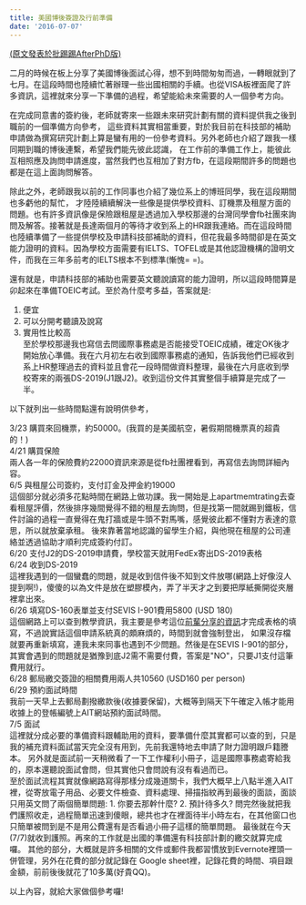```yaml
---
title: 美國博後簽證及行前準備
date: '2016-07-07'
---
```


[(原文發表於批踢踢AfterPhD版)](https://www.ptt.cc/bbs/AfterPhD/M.1455767557.A.39A.html)

二月的時候在板上分享了美國博後面試心得，想不到時間匆匆而過，一轉眼就到了七月。在這段時間也陸續忙著辦理一些出國相關的手續。也從VISA板裡面爬了許多資訊，這裡就來分享一下準備的過程，希望能給未來需要的人一個參考方向。

在完成同意書的簽約後，老師就寄來一些跟未來研究計劃有關的資料提供我之後到職前的一個準備方向參考， 這些資料其實相當重要，對於我目前在科技部的補助申請做為撰寫研究計劃上算是蠻有用的一份參考資料。另外老師也介紹了跟我一樣同期到職的博後連繫，希望我們能先彼此認識， 在工作前的準備工作上，能彼此互相照應及詢問申請進度，當然我們也互相加了對方fb，在這段期間許多的問題也都是在這上面詢問解答。

除此之外，老師跟我以前的工作同事也介紹了幾位系上的博班同學，我在這段期間也多虧他的幫忙， 才陸陸續續解決一些像是提供學校資料、訂機票及租屋方面的問題。也有許多資訊像是保險跟租屋是透過加入學校那邊的台灣同學會fb社團來詢問及解答。接著就是長達兩個月的等待才收到系上的HR跟我連絡。而在這段時間也陸續準備了一些提供學校及申請科技部補助的資料，但花我最多時間卻是在英文能力證明的資料。因為學校方面需要有IELTS、TOFEL或是其他認證機構的證明文件，而我在三年多前考的IELTS根本不到標準(慚愧= =)。

還有就是，申請科技部的補助也需要英文聽說讀寫的能力證明，所以這段時間算是卯起來在準備TOEIC考試。至於為什麼考多益，答案就是:   
1. 便宜  
2. 可以分開考聽讀及說寫   
3. 實用性比較高   
至於學校那邊我也寫信去問國際事務處是否能接受TOEIC成績，確定OK後才開始放心準備。我在六月初左右收到國際事務處的通知，告訴我他們已經收到系上HR整理過去的資料並且會花一段時間做資料整理，最後在六月底收到學校寄來的兩張DS-2019(J1跟J2)。收到這份文件其實整個手續算是完成了一半。 

以下就列出一些時間點還有說明供參考，

3/23 購買來回機票，約50000。(我買的是美國航空，暑假期間機票真的超貴的！)  
4/21 購買保險  
兩人各一年的保險費約22000資訊來源是從fb社團裡看到，再寫信去詢問詳細內容。   
6/5 與租屋公司簽約，支付訂金及押金約19000  
這個部分就必須多花點時間在網路上做功課。我一開始是上apartmemtrating去查看租屋評價，然後排序幾間覺得不錯的租屋去詢問，但是找第一間就踢到鐵板，信件討論的過程一直覺得在鬼打牆或是牛頭不對馬嘴，感覺彼此都不懂對方表達的意思，所以就放棄承租。 後來靠著當地認識的留學生介紹，與他現在租屋的公司連絡並透過協助才順利完成簽約付訂。   
6/20 支付J2的DS-2019申請費，學校當天就用FedEx寄出DS-2019表格   
6/24 收到DS-2019  
這裡我遇到的一個蠻蠢的問題，就是收到信件後不知到文件放哪(網路上好像沒人提到啊!)，傻傻的以為文件是放在塑膠模內，弄了半天才之到要把厚紙撕開從夾層裡拿出來。   
6/26 填寫DS-160表單並支付SEVIS I-901費用5800 (USD 180)  
這個網路上可以查到教學資訊，我主要是參考這位[前輩分享的資訊](http://www.findlifevalue.com/archives/7343)才完成表格的填寫，不過說實話這個申請系統真的頗麻煩的，時間到就會強制登出， 如果沒存檔就要再重新填寫，連我未來同事也遇到不少問題。然後是在SEVIS I-901的部分，其實會遇到的問題就是猶豫到底J2需不需要付費，答案是"NO"，只要J1支付這筆費用就行。   
6/28 郵局繳交簽證的相關費用兩人共10560 (USD160 per person)  
6/29 預約面試時間  
我前一天早上去郵局劃撥繳款後(收據要保留)，大概等到隔天下午確定入帳才能用收據上的登帳編號上AIT網站預約面試時間。  
7/5 面試   
這裡就分成必要的準備資料跟輔助用的資料，要準備什麼其實都可以查的到，只是我的補充資料面試當天完全沒有用到，先前我還特地去申請了財力證明跟戶籍謄本。 另外就是面試前一天稍微看了一下工作權利小冊子，這是國際事務處寄給我的，原本還聽說面試會問，但其實他只會問說有沒有看過而已。  
至於面試流程其實就像網路寫得那樣分成幾道關卡，我們大概早上八點半進入AIT裡，從寄放電子用品、必要文件檢查、資料處理、掃描指紋再到最後的面談，面談只用英文問了兩個簡單問題: 1. 你要去那幹什麼? 2. 預計待多久? 
問完然後就把我們護照收走，過程簡單迅速到傻眼，總共也才在裡面待半小時左右，在其他窗口也只簡單被問到是不是用公費還有是否看過小冊子這樣的簡單問題。 最後就在今天(7/7)就收到護照。再來的工作就是出國的準備還有科技部計劃的繳交就算完成囉。 其他的部分，大概就是許多相關的文件或郵件我都習慣放到Evernote裡頭一併管理，另外在花費的部分就記錄在 Google sheet裡，記錄花費的時間、項目跟金額，前前後後就花了10多萬(好貴QQ)。

以上內容，就給大家做個參考囉! 